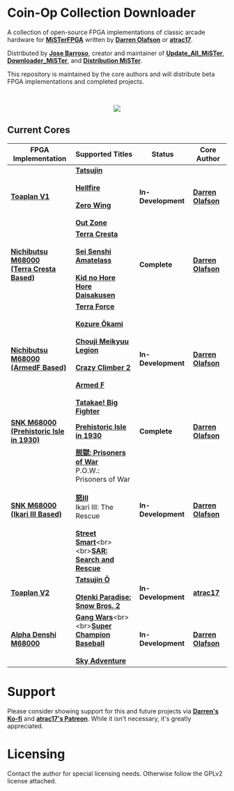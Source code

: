 
# Coin-Op Collection Downloader

A collection of open-source FPGA implementations of classic arcade hardware for [**MiSTerFPGA**](https://github.com/MiSTer-devel/Main_MiSTer/wiki) written by [**Darren Olafson**](https://twitter.com/Darren__O) or [**atrac17**](https://github.com/atrac17). 

Distributed by [**Jose Barroso**](https://github.com/theypsilon/), creator and maintainer of [**Update_All_MiSTer**](https://github.com/theypsilon/Update_All_MiSTer), [**Downloader_MiSTer**](https://github.com/MiSTer-devel/Downloader_MiSTer), and [**Distribution MiSTer**](https://github.com/MiSTer-devel/Distribution_MiSTer). 

This repository is maintained by the core authors and will distribute beta FPGA implementations and completed projects.

<br>
<p align="center">
<img width="" height="" src="https://user-images.githubusercontent.com/32810066/193119551-3e843180-0c63-46eb-a512-15bca039b4c6.png">
</p>

## Current Cores

| FPGA Implementation | Supported Titles | Status  | Core Author |
|---------------------|------------------|---------|-------------|
| [**Toaplan V1**](https://github.com/va7deo/zerowing) | [**Tatsujin**](https://en.wikipedia.org/wiki/Truxton_%28video_game%29)<br><br>[**Hellfire**](https://en.wikipedia.org/wiki/Hellfire_%28video_game%29)<br><br>[**Zero Wing**](https://en.wikipedia.org/wiki/Zero_Wing)<br><br>[**Out Zone**](https://en.wikipedia.org/wiki/Out_Zone)| **In-Development** | [**Darren Olafson**](https://twitter.com/Darren__O) |
| [**Nichibutsu M68000<br>(Terra Cresta Based)**](https://github.com/va7deo/TerraCresta) | [**Terra Cresta**](https://en.wikipedia.org/wiki/Terra_Cresta)<br><br>[**Sei Senshi Amatelass**](https://en.wikipedia.org/wiki/Nihon_Bussan)<br><br>[**Kid no Hore Hore Daisakusen**](https://en.wikipedia.org/wiki/Nihon_Bussan) | **Complete** | [**Darren Olafson**](https://twitter.com/Darren__O) |
| [**Nichibutsu M68000<br>(ArmedF Based)**](https://github.com/va7deo/ArmedF) | [**Terra Force**](https://en.wikipedia.org/wiki/Nihon_Bussan)<br><br>[**Kozure Ōkami**](https://en.wikipedia.org/wiki/Nihon_Bussan)<br><br>[**Chouji Meikyuu Legion**](https://en.wikipedia.org/wiki/Nihon_Bussan)<br><br>[**Crazy Climber 2**](https://en.wikipedia.org/wiki/Nihon_Bussan)<br><br>[**Armed F**](https://en.wikipedia.org/wiki/Formation_Armed_F)<br><br>[**Tatakae! Big Fighter**](https://en.wikipedia.org/wiki/Nihon_Bussan) | **In-Development** | [**Darren Olafson**](https://twitter.com/Darren__O) |
| [**SNK M68000<br>(Prehistoric Isle in 1930)**](https://github.com/va7deo/PrehistoricIsle) | [**Prehistoric Isle in 1930**](https://en.wikipedia.org/wiki/Prehistoric_Isle) | **Complete** | [**Darren Olafson**](https://twitter.com/Darren__O) |
| [**SNK M68000<br>(Ikari III Based)**](https://github.com/va7deo/SNK68)|  [**脱獄: Prisoners of War**](https://en.wikipedia.org/wiki/P.O.W.:_Prisoners_of_War)<br>P.O.W.: Prisoners of War<br><br>[**怒III**](https://en.wikipedia.org/wiki/Ikari_III:_The_Rescue)<br>Ikari III: The Rescue<br><br>[**Street Smart**](https://en.wikipedia.org/wiki/Street_Smart_(video_game))<br><br>[**SAR: Search and Rescue**](http://snk.fandom.com/wiki/SAR:_Search_and_Rescue) | **In-Development** | [**Darren Olafson**](https://twitter.com/Darren__O) |
| [**Toaplan V2**](https://github.com/atrac17/Toaplan2) | [**Tatsujin Ō**](https://en.wikipedia.org/wiki/Truxton_II)<br><br>[**Otenki Paradise: Snow Bros. 2**](https://en.wikipedia.org/wiki/Snow_Bros._2:_With_New_Elves) | **In-Development** | [**atrac17**](https://github.com/atrac17) |
| [**Alpha Denshi M68000**](https://github.com/va7deo/alpha68k) | [**Gang Wars**](https://en.wikipedia.org/wiki/Gang_Wars_(video_game))<br><br>[**Super Champion Baseball**](https://snk.fandom.com/wiki/Super_Champion_Baseball)<br><br>[**Sky Adventure**](https://snk.fandom.com/wiki/Sky_Adventure) | **In-Development** | [**Darren Olafson**](https://twitter.com/Darren__O) |

# Support

Please consider showing support for this and future projects via [**Darren's Ko-fi**](https://ko-fi.com/darreno) and [**atrac17's Patreon**](https://www.patreon.com/atrac17). While it isn't necessary, it's greatly appreciated.

# Licensing

Contact the author for special licensing needs. Otherwise follow the GPLv2 license attached.
